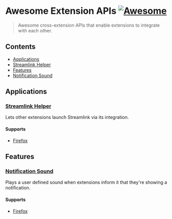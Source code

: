 # Awesome Extension APIs [![Awesome](https://awesome.re/badge.svg)](https://awesome.re)

> Awesome cross-extension APIs that enable extensions to integrate with each other.

## Contents
 - [Applications](#applications)
  - [Streamlink Helper](#streamlink-helper)
 - [Features](#features)
  - [Notification Sound](#notification-sound)

## Applications

### [Streamlink Helper](https://github.com/plneappl/streamlink-helper)
Lets other extensions launch Streamlink via its integration.

#### Supports
 - [Firefox](https://addons.mozilla.org/firefox/addon/streamlink_helper/)
 
## Features
 
### [Notification Sound](https://github.com/freaktechnik/notification-sounds)
Plays a user defined sound when extensions inform it that they're showing a notification.

#### Supports
 - [Firefox](https://addons.mozilla.org/firefox/addon/notification-sound/?src=github)
